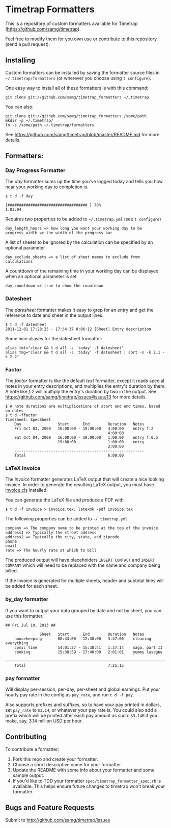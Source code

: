 Timetrap Formatters
===================

This is a repository of custom formatters available for Timetrap
(https://github.com/samg/timetrap).

Feel free to modify them for you own use or contribute to this repository (send
a pull request).

## Installing

Custom formatters can be installed by saving the formatter source files in
`~/.timetrap/formatters` (or wherever you choose using `t configure`).

One easy way to install all of these formatters is with this command:

    git clone git://github.com/samg/timetrap_formatters ~/.timetrap

You can also:

    git clone git://github.com/samg/timetrap_formatters /some/path
    mkdir -p ~/.timetrap/
    ln -s /some/path ~/.timetrap/formatters

See https://github.com/samg/timetrap/blob/master/README.md for more details.

## Formatters:

### Day Progress Formatter

The *day* formatter sums up the time you've logged today and
tells you how near your working day to completion is.

    $ t d -f day

    [################################### ] 70%
    1:03:04

Requires two properties to be added to `~/.timetrap.yml` (see `t configure`)

    day_length_hours => how long you want your working day to be
    progress_width => the width of the progress bar

A list of sheets to be ignored by the calculation can be specified by an optional
parameter

    day_exclude_sheets => a list of sheet names to exclude from calculations

A countdown of the remaining time in your working day can be displayed when an
optional parameter is set

    day_countdown => true to show the countdown


### Datesheet

The *datesheet* formatter makes it easy to grep for an entry and get the
reference to date and sheet in the output lines.

    $ t d -f datesheet
    2011-12-01 17:28:25 - 17:34:37 0:06:12 [Sheet] Entry description

Some nice aliases for the datesheet formatter:

    alias tmf="clear && t d all -s 'today' -f datesheet"
    alias tmg="clear && t d all -s 'today' -f datesheet | sort -n -k 2.1 -k 2.2"

### Factor

The *factor* formatter is like the default *text* formatter, except it reads special
notes in your entry descriptions, and multiplies the entry's duration by them.
A note like *f:2* will multiply the entry's duration by two in the output.
See https://github.com/samg/timetrap/issues#issue/13 for more details.

    $ # note durations are multiplications of start and end times, based on notes
    $ t d -ffactor
    Timesheet: SpecSheet
        Day                Start      End        Duration   Notes
        Fri Oct 03, 2008   16:00:00 - 18:00:00   4:00:00    entry f:2
                                                 4:00:00
        Sat Oct 04, 2008   16:00:00 - 18:00:00   1:00:00    entry f:0.5
                           19:00:00 -            1:00:00    entry
                                                 2:00:00
        ---------------------------------------------------------
        Total                                    6:00:00

### LaTeX Invoice
The *invoice* formatter generates LaTeX output that will create a nice looking
invoice.  In order to generate the resulting LaTeX output, you must have
[invoice.cls](https://github.com/treyhunner/invoices) installed.

You can generate the LaTeX file and produce a PDF with

    $ t d -f invoice > invoice.tex; latexmk -pdf invoice.tex

The following properties can be added to `~/.timetrap.yml`

    company => The company name to be printed at the top of the invoice
    address1 => Typically the street address
    address2 => Typically the city, state, and zipcode
    phone
    email
    rate => The hourly rate at which to bill

The produced output will have placeholders `INSERT CONTACT` and `INSERT
COMPANY` which will need to be replaced with the name and company being billed.

If the invoice is generated for multiple sheets, header and subtotal lines will
be added for each sheet.

### by_day formatter

If you want to output your data grouped by date and not by sheet, you can use
this formatter.

    ## Fri Jul 19, 2013 ##

                   Sheet   Start      End        Duration   Notes
        housekeeping       08:43:00 - 12:30:00   3:47:00    cleaning everything
        comic time         14:01:27 - 15:38:41   1:37:14    saga, part II
        cooking            15:38:59 - 17:40:00   2:01:01    yummy lasagne
        ───────────────────────────────────────────────────────────────────────────────────────────────
        Total                                    7:25:15


### pay formatter

Will display per-session, per-day, per-sheet and global earnings. Put your
hourly pay rate in the config as `pay_rate`, and run `t d -f pay`.

Also supports prefixes and suffixes, so to have your pay printed in dollars, set
`pay_rate` to `$3.14`, or whatever your pay rate is. You could also add a prefix
which will be printed after each pay amount as such: `$3.14M` if you make, say,
3.14 million USD per hour.

## Contributing

To contribute a formatter:

1. Fork this repo and create your formatter.
2. Choose a short descriptive name for your formatter.
3. Update the README with some info about your formatter and some sample output.
4. If you'd like to TDD your formatter `spec/timetrap_formatter_spec.rb` is available.
   This helps ensure future changes to timetrap won't break your formatter.

Bugs and Feature Requests
--------
Submit to http://github.com/samg/timetrap/issues
